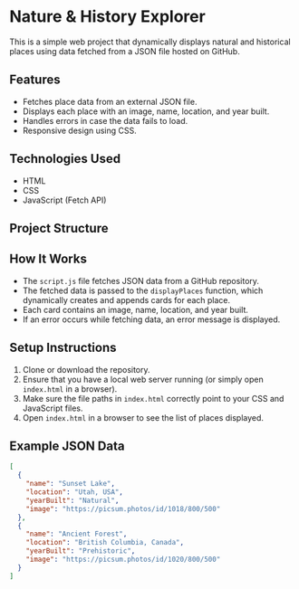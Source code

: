 # Nature & History Explorer

This is a simple web project that dynamically displays natural and historical places using data fetched from a JSON file hosted on GitHub.

## Features

- Fetches place data from an external JSON file.
- Displays each place with an image, name, location, and year built.
- Handles errors in case the data fails to load.
- Responsive design using CSS.

## Technologies Used

- HTML  
- CSS  
- JavaScript (Fetch API)

## Project Structure


## How It Works

- The `script.js` file fetches JSON data from a GitHub repository.
- The fetched data is passed to the `displayPlaces` function, which dynamically creates and appends cards for each place.
- Each card contains an image, name, location, and year built.
- If an error occurs while fetching data, an error message is displayed.

## Setup Instructions

1. Clone or download the repository.
2. Ensure that you have a local web server running (or simply open `index.html` in a browser).
3. Make sure the file paths in `index.html` correctly point to your CSS and JavaScript files.
4. Open `index.html` in a browser to see the list of places displayed.

## Example JSON Data

```json
[
  {
    "name": "Sunset Lake",
    "location": "Utah, USA",
    "yearBuilt": "Natural",
    "image": "https://picsum.photos/id/1018/800/500"
  },
  {
    "name": "Ancient Forest",
    "location": "British Columbia, Canada",
    "yearBuilt": "Prehistoric",
    "image": "https://picsum.photos/id/1020/800/500"
  }
]

